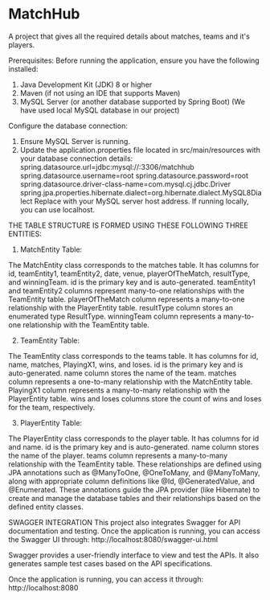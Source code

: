 # MatchHub
A project that gives all the required details about matches, teams and it's players.

Prerequisites: 
Before running the application, ensure you have the following installed:
1. Java Development Kit (JDK) 8 or higher
2. Maven (if not using an IDE that supports Maven)
3. MySQL Server (or another database supported by Spring Boot) (We have used local MySQL database in our project)

Configure the database connection:
1. Ensure MySQL Server is running.
2. Update the application.properties file located in src/main/resources with your database connection details:
  spring.datasource.url=jdbc:mysql://<mysql-host>:3306/matchhub
  spring.datasource.username=root
  spring.datasource.password=root
  spring.datasource.driver-class-name=com.mysql.cj.jdbc.Driver
  spring.jpa.properties.hibernate.dialect=org.hibernate.dialect.MySQL8Dialect
Replace <mysql-host> with your MySQL server host address. If running locally, you can use localhost.

THE TABLE STRUCTURE IS FORMED USING THESE FOLLOWING THREE ENTITIES:
1. MatchEntity Table:

The MatchEntity class corresponds to the matches table.
It has columns for id, teamEntity1, teamEntity2, date, venue, playerOfTheMatch, resultType, and winningTeam.
id is the primary key and is auto-generated.
teamEntity1 and teamEntity2 columns represent many-to-one relationships with the TeamEntity table.
playerOfTheMatch column represents a many-to-one relationship with the PlayerEntity table.
resultType column stores an enumerated type ResultType.
winningTeam column represents a many-to-one relationship with the TeamEntity table.

2. TeamEntity Table:

The TeamEntity class corresponds to the teams table.
It has columns for id, name, matches, PlayingX1, wins, and loses.
id is the primary key and is auto-generated.
name column stores the name of the team.
matches column represents a one-to-many relationship with the MatchEntity table.
PlayingX1 column represents a many-to-many relationship with the PlayerEntity table.
wins and loses columns store the count of wins and loses for the team, respectively.

3. PlayerEntity Table:

The PlayerEntity class corresponds to the player table.
It has columns for id and name.
id is the primary key and is auto-generated.
name column stores the name of the player.
teams column represents a many-to-many relationship with the TeamEntity table.
These relationships are defined using JPA annotations such as @ManyToOne, @OneToMany, and @ManyToMany, along with appropriate column definitions like @Id, @GeneratedValue, and @Enumerated. These annotations guide the JPA provider (like Hibernate) to create and manage the database tables and their relationships based on the defined entity classes.

SWAGGER INTEGRATION
This project also integrates Swagger for API documentation and testing.
Once the application is running, you can access the Swagger UI through:
  http://localhost:8080/swagger-ui.html

Swagger provides a user-friendly interface to view and test the APIs.
It also generates sample test cases based on the API specifications.

Once the application is running, you can access it through:
  http://localhost:8080

